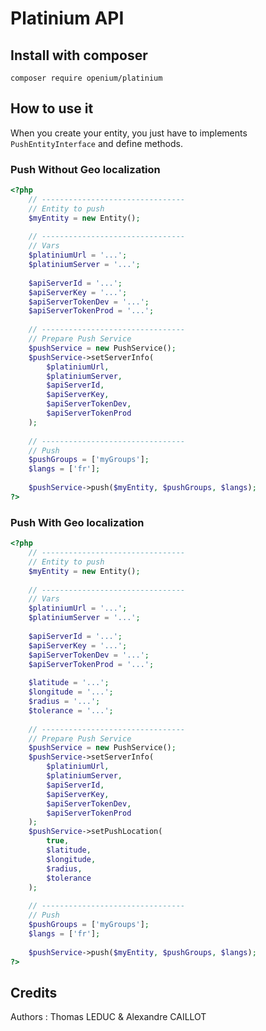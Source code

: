 # Platinium API

## Install with composer

`composer require openium/platinium`

## How to use it

When you create your entity, you just have to implements `PushEntityInterface` and define methods.

### Push Without Geo localization

```php
<?php
    // --------------------------------
    // Entity to push
    $myEntity = new Entity();
        
    // --------------------------------
    // Vars
    $platiniumUrl = '...';
    $platiniumServer = '...';
    
    $apiServerId = '...';
    $apiServerKey = '...';
    $apiServerTokenDev = '...';
    $apiServerTokenProd = '...';    
    
    // --------------------------------
    // Prepare Push Service
    $pushService = new PushService();
    $pushService->setServerInfo(
        $platiniumUrl,
        $platiniumServer,
        $apiServerId,
        $apiServerKey,
        $apiServerTokenDev,
        $apiServerTokenProd
    );    
    
    // --------------------------------
    // Push
    $pushGroups = ['myGroups'];
    $langs = ['fr'];
    
    $pushService->push($myEntity, $pushGroups, $langs);
?>
```

### Push With Geo localization

```php
<?php
    // --------------------------------
    // Entity to push
    $myEntity = new Entity();
        
    // --------------------------------
    // Vars
    $platiniumUrl = '...';
    $platiniumServer = '...';
    
    $apiServerId = '...';
    $apiServerKey = '...';
    $apiServerTokenDev = '...';
    $apiServerTokenProd = '...';
    
    $latitude = '...';
    $longitude = '...';
    $radius = '...';
    $tolerance = '...';
    
    // --------------------------------
    // Prepare Push Service
    $pushService = new PushService();
    $pushService->setServerInfo(
        $platiniumUrl,
        $platiniumServer,
        $apiServerId,
        $apiServerKey,
        $apiServerTokenDev,
        $apiServerTokenProd
    );    
    $pushService->setPushLocation(
        true,
        $latitude,
        $longitude,
        $radius,
        $tolerance
    );
    
    // --------------------------------
    // Push
    $pushGroups = ['myGroups'];
    $langs = ['fr'];
    
    $pushService->push($myEntity, $pushGroups, $langs);
?>
```

## Credits

Authors : Thomas LEDUC & Alexandre CAILLOT